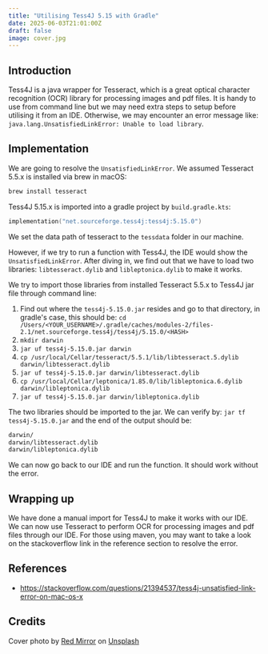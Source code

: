 ```yaml
---
title: "Utilising Tess4J 5.15 with Gradle"
date: 2025-06-03T21:01:00Z
draft: false
image: cover.jpg
---
```


## Introduction

Tess4J is a java wrapper for Tesseract, which is a great optical character recognition (OCR) library for processing images and pdf files. It is handy to use from command line but we may need extra steps to setup before utilising it from an IDE. Otherwise, we may encounter an error message like: `java.lang.UnsatisfiedLinkError: Unable to load library`.

## Implementation

We are going to resolve the `UnsatisfiedLinkError`. We assumed Tesseract 5.5.x is installed via brew in macOS:

```bash
brew install tesseract
```

Tess4J 5.15.x is imported into a gradle project by `build.gradle.kts`:

```kotlin
implementation("net.sourceforge.tess4j:tess4j:5.15.0")
```

We set the data path of tesseract to the `tessdata` folder in our machine.

However, if we try to run a function with Tess4J, the IDE would show the `UnsatisfiedLinkError`. After diving in, we find out that we have to load two libraries: `libtesseract.dylib` and `libleptonica.dylib` to make it works.

We try to import those libraries from installed Tesseract 5.5.x to Tess4J jar file through command line:

1. Find out where the `tess4j-5.15.0.jar` resides and go to that directory, in gradle's case, this should be: `cd /Users/<YOUR_USERNAME>/.gradle/caches/modules-2/files-2.1/net.sourceforge.tess4j/tess4j/5.15.0/<HASH>`
2. `mkdir darwin`
3. `jar uf tess4j-5.15.0.jar darwin`
4. `cp /usr/local/Cellar/tesseract/5.5.1/lib/libtesseract.5.dylib darwin/libtesseract.dylib`
5. `jar uf tess4j-5.15.0.jar darwin/libtesseract.dylib`
6. `cp /usr/local/Cellar/leptonica/1.85.0/lib/libleptonica.6.dylib darwin/libleptonica.dylib`
7. `jar uf tess4j-5.15.0.jar darwin/libleptonica.dylib`

The two libraries should be imported to the jar. We can verify by: `jar tf tess4j-5.15.0.jar` and the end of the output should be:

```bash
darwin/
darwin/libtesseract.dylib
darwin/libleptonica.dylib
```

We can now go back to our IDE and run the function. It should work without the error.

## Wrapping up

We have done a manual import for Tess4J to make it works with our IDE. We can now use Tesseract to perform OCR for processing images and pdf files through our IDE. For those using maven, you may want to take a look on the stackoverflow link in the reference section to resolve the error. 


## References

- https://stackoverflow.com/questions/21394537/tess4j-unsatisfied-link-error-on-mac-os-x


## Credits

Cover photo by [Red Mirror](https://unsplash.com/@redmirror?utm_content=creditCopyText&utm_medium=referral&utm_source=unsplash) on [Unsplash](https://unsplash.com/photos/wall-with-paints-f303VzauP6w?utm_content=creditCopyText&utm_medium=referral&utm_source=unsplash) 

